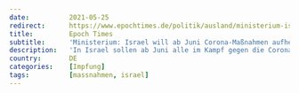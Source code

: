 ```yaml
---
date:          2021-05-25
redirect:      https://www.epochtimes.de/politik/ausland/ministerium-israel-will-ab-juni-corona-massnahmen-aufheben-a3520102.html?telegram=1
title:         Epoch Times
subtitle:      'Ministerium: Israel will ab Juni Corona-Maßnahmen aufheben - auch für Ungeimpfte'
description:   'In Israel sollen ab Juni alle im Kampf gegen die Corona-Pandemie verhängten Beschränkungen aufgehoben werden. \“Zum ersten Mal seit dem Ausbruch der Pandemie werden alle Restriktionen auf israelischem Staatsgebiet ab …'
country:       DE
categories:    [Impfung]
tags:          [massnahmen, israel]
---
```

